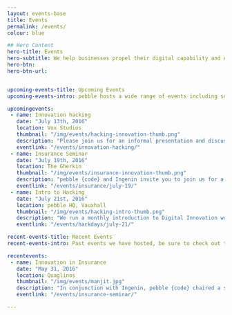 ```yaml
---
layout: events-base
title: Events
permalink: /events/
colour: blue

## Hero Content
hero-title: Events
hero-subtitle: We help businesses propel their digital capability and enable innovation.
hero-btn:
hero-btn-url:


upcoming-events-title: Upcoming Events
upcoming-events-intro: pebble hosts a wide range of events including seminars and lightning talks. Get involved.

upcomingevents:
 - name: Innovation hacking
   date: "July 13th, 2016"
   location: Vox Studios
   thumbnail: "/img/events/hacking-innovation-thumb.png"
   description: "Please join us for an informal presentation and discussion at Vox Studios to discuss how hacking can empower your team and drive innovation and growth."
   eventlink: "/events/innovation-hacking/"
 - name: Insurance Seminar
   date: "July 19th, 2016"
   location: The Gherkin
   thumbnail: "/img/events/insurance-innovation-thumb.png"
   description: "pebble {code} and Ingenin invite you to join us for a breakfast seminar at Searcys in the Gherkin to discuss the future of technology and innovation in insurance."
   eventlink: "/events/insurance/july-19/"
 - name: Intro to Hacking
   date: "July 21st, 2016"
   location: pebble HQ, Vauxhall
   thumbnail: "/img/events/hacking-intro-thumb.png"
   description: "We run a monthly introduction to Digital Innovation workshop at pebble HQ. This is a practical workshop on techniques that can make your organisation more innovative.<br>The next event will be held on <a href='/events/hackdays/july-21/'>July 21th</a> but if you miss out, our next events are on <a href='/events/hackdays/august-25/'>August 25th</a> and <a href='/events/hackdays/september-22/'>September 22nd</a>"
   eventlink: "/events/hackdays/july-21/"

recent-events-title: Recent Events
recent-events-intro: Past events we have hosted, be sure to check out the event page for videos and more.

recentevents:
 - name: Innovation in Insurance
   date: "May 31, 2016"
   location: Quaglinos
   thumbnail: "/img/events/manjit.jpg"
   description: "In conjunction with Ingenin, pebble {code} chaired a seminar on Innovation in the Insurance sector. Innovation Expert; Manjit Rana talked us through the ways the digital revolution is impacting on Insurance."
   eventlink: "/events/insurance-seminar/"

---
```


